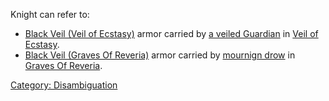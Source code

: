 Knight can refer to:

-   [Black Veil (Veil of
    Ecstasy)](Black_Veil_(Veil_of_Ecstasy) "wikilink") armor carried by
    [a veiled Guardian](Veiled_Guardian.md "wikilink") in [Veil of
    Ecstasy](:Category:_Veil_of_Ecstasy.md "wikilink").
-   [Black Veil (Graves Of
    Reveria)](Black_Veil_(Graves_Of_Reveria) "wikilink") armor carried
    by [mournign drow](Mourning_Drow.md "wikilink") in [Graves Of
    Reveria](:Category:_Graves_Of_Reveria.md "wikilink").

[Category: Disambiguation](Category:_Disambiguation "wikilink")
